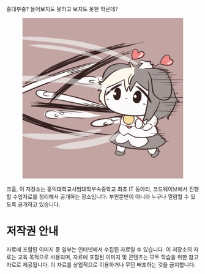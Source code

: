 홍대부중? 들어보지도 못하고 보지도 못한 학굔데?
<p align="center">
  <img src="https://github.com/MiruHeon/Normal-Project/blob/main/%EC%9E%AC%EB%B0%8C%EC%96%B4%EB%B3%B4%EC%9D%B4%EB%8A%94%EC%A7%A4.gif?raw=true">
</p>
크흠, 이 저장소는 홍익대학교사범대학부속중학교 최초 IT 동아리, 코드웨이브에서 진행 할 수업자료를 정리해서 공개하는 장소입니다.
부원뿐만이 아니라 누구나 열람할 수 있도록 공개하고 있습니다.

# 저작권 안내
자료에 포함된 이미지 중 일부는 인터넷에서 수집된 자료일 수 있습니다.
이 저장소의 자료는 교육 목적으로 사용되며, 자료에 포함된 이미지 및 콘텐츠는 모두 학습을 위한 참고 자료로 제공됩니다.
이 자료를 상업적으로 이용하거나 무단 배포하는 것을 금지합니다.
